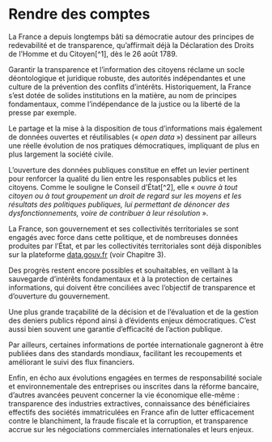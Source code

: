 # Rendre des comptes

La France a depuis longtemps bâti sa démocratie autour des principes de redevabilité et de transparence, qu’affirmait déjà la Déclaration des Droits de l’Homme et du Citoyen[^1], dès le 26 août 1789.

Garantir la transparence et l’information des citoyens réclame un socle déontologique et juridique robuste, des autorités indépendantes et une culture de la prévention des conflits d’intérêts. Historiquement, la France s’est dotée de solides institutions en la matière, au nom de principes fondamentaux, comme l’indépendance de la justice ou la liberté de la presse par exemple.

Le partage et la mise à la disposition de tous d’informations mais également de données ouvertes et réutilisables (« *open data* ») dessinent par ailleurs une réelle évolution de nos pratiques démocratiques, impliquant de plus en plus largement la société civile.

L’ouverture des données publiques constitue en effet un levier pertinent pour renforcer la qualité du lien entre les responsables publics et les citoyens.
Comme le souligne le Conseil d’État[^2], elle « *ouvre à tout citoyen ou à tout groupement un droit de regard sur les moyens et les résultats des politiques publiques, lui permettant de dénoncer des dysfonctionnements, voire de contribuer à leur résolution* ».

La France, son gouvernement et ses collectivités territoriales se sont engagés avec force dans cette politique, et de nombreuses données produites par l’État, et par les collectivités territoriales sont déjà disponibles sur la plateforme [data.gouv.fr](http://www.data.gouv.fr/) (voir Chapitre 3).

Des progrès restent encore possibles et souhaitables, en veillant à la sauvegarde d’intérêts fondamentaux et à la protection de certaines informations, qui doivent être conciliées avec l’objectif de transparence et d’ouverture du gouvernement.

Une plus grande traçabilité de la décision et de l’évaluation et de la gestion des deniers publics répond ainsi à d’évidents enjeux démocratiques. C’est aussi bien souvent une garantie d’efficacité de l’action publique.

Par ailleurs, certaines informations de portée internationale gagneront à être publiées dans des standards mondiaux, facilitant les recoupements et améliorant le suivi des flux financiers.

Enfin, en écho aux évolutions engagées en termes de responsabilité sociale et environnementale des entreprises ou inscrites dans la réforme bancaire, d’autres avancées peuvent concerner la vie économique elle-même : transparence des industries extractives, connaissance des bénéficiaires effectifs des sociétés immatriculées en France afin de lutter efficacement contre le blanchiment, la fraude fiscale et la corruption, et transparence accrue sur les négociations commerciales internationales et leurs enjeux.

